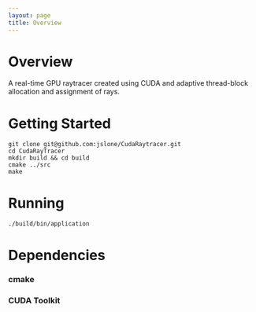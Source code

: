 ```yaml
---
layout: page
title: Overview
---
```


# Overview
A real-time GPU raytracer created using CUDA and adaptive thread-block allocation and assignment of rays.

# Getting Started
```
git clone git@github.com:jslone/CudaRaytracer.git
cd CudaRayTracer
mkdir build && cd build
cmake ../src
make
```

# Running
```
./build/bin/application
```

# Dependencies

### cmake

### CUDA Toolkit